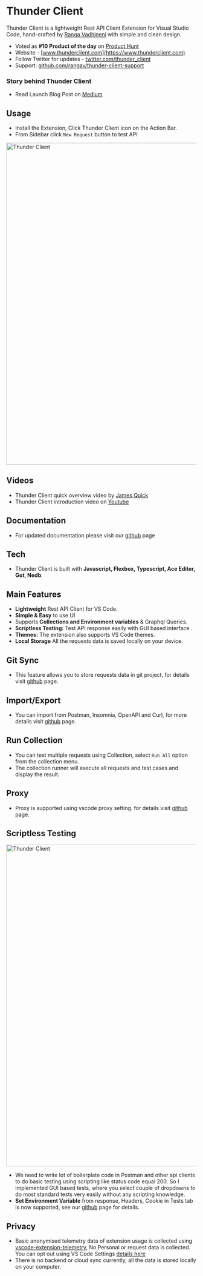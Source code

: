 # Thunder Client

Thunder Client is a lightweight Rest API Client Extension for Visual Studio Code, hand-crafted by [Ranga Vadhineni](https://twitter.com/ranga_vadhineni) with simple and clean design.

- Voted as **#10 Product of the day** on [Product Hunt](https://www.producthunt.com/posts/thunder-client)
- Website - [www.thunderclient.com](https://www.thunderclient.com)
- Follow Twitter for updates - [twitter.com/thunder_client](https://twitter.com/thunder_client)
- Support: [github.com/rangav/thunder-client-support](https://github.com/rangav/thunder-client-support)

### Story behind Thunder Client

- Read Launch Blog Post on [Medium](https://rangav.medium.com/thunder-client-alternative-to-postman-68ee0c9486d6)

## Usage

- Install the Extension, Click Thunder Client icon on the Action Bar.
- From Sidebar click `New Request` button to test API

<img width="850" alt="Thunder Client" src="https://github.com/rangav/thunder-client-support/blob/master/images/thunder-client-v2.png?raw=true">

## Videos

- Thunder Client quick overview video by [James Quick](https://www.youtube.com/watch?v=AbCTlemwZ1k)
- Thunder Client introduction video on [Youtube](https://www.youtube.com/watch?v=NKZ0ahNbmak)

## Documentation

- For updated documentation please visit our [github](https://github.com/rangav/thunder-client-support) page

## Tech

- Thunder Client is built with **Javascript, Flexbox, Typescript, Ace Editor, Got, Nedb**.

## Main Features

- **Lightweight** Rest API Client for VS Code.
- **Simple & Easy** to use UI
- Supports **Collections and Environment variables** & Graphql Queries.
- **Scriptless Testing:** Test API response easily with GUI based interface .
- **Themes:** The extension also supports VS Code themes.
- **Local Storage** All the requests data is saved locally on your device.

## Git Sync

- This feature allows you to store requests data in git project, for details visit [github](https://github.com/rangav/thunder-client-support#team) page.

## Import/Export

- You can import from Postman, Insomnia, OpenAPI and Curl, for more details visit [github](https://github.com/rangav/thunder-client-support#import) page.

## Run Collection

- You can test multiple requests using Collection, select `Run All` option from the collection menu.
- The collection runner will execute all requests and test cases and display the result.

## Proxy

- Proxy is supported using vscode proxy setting. for details visit [github](https://github.com/rangav/thunder-client-support#proxy) page.

## Scriptless Testing

<img width="850" alt="Thunder Client" src="https://github.com/rangav/thunder-client-support/blob/master/images/thunder-client-tests-v2.png?raw=true">

- We need to write lot of boilerplate code in Postman and other api clients to do basic testing using scripting like status code equal 200. So I implemented GUI based tests, where you select couple of dropdowns to do most standard tests very easily without any scripting knowledge.
- **Set Environment Variable** from response, Headers, Cookie in Tests tab is now supported, see our [github](https://github.com/rangav/thunder-client-support#testing) page for details.

## Privacy

- Basic anonymised telemetry data of extension usage is collected using [vscode-extension-telemetry](https://github.com/Microsoft/vscode-extension-telemetry), No Personal or request data is collected. You can opt out using VS Code Settings [details here](https://code.visualstudio.com/docs/getstarted/telemetry)
- There is no backend or cloud sync currently, all the data is stored locally on your computer.

